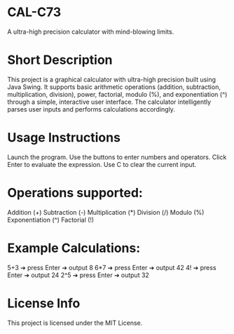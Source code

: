 # CAL-C73
A ultra-high precision calculator with mind-blowing limits.

# Short Description
This project is a graphical calculator with ultra-high precision built using Java Swing.
It supports basic arithmetic operations (addition, subtraction, multiplication, division), power, factorial, modulo (%), and exponentiation (^) through a simple, interactive user interface.
The calculator intelligently parses user inputs and performs calculations accordingly.

# Usage Instructions
Launch the program.
Use the buttons to enter numbers and operators.
Click Enter to evaluate the expression.
Use C to clear the current input.

# Operations supported:
Addition (+)
Subtraction (-)
Multiplication (*)
Division (/)
Modulo (%)
Exponentiation (^)
Factorial (!)

# Example Calculations:
5+3 ➔ press Enter ➔ output 8
6*7 ➔ press Enter ➔ output 42
4! ➔ press Enter ➔ output 24
2^5 ➔ press Enter ➔ output 32

# License Info
This project is licensed under the MIT License.


